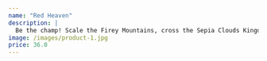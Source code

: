 ```yaml
---
name: "Red Heaven"
description: |
  Be the champ! Scale the Firey Mountains, cross the Sepia Clouds Kingdom to the Red Heaven. Many surprises are waiting. Oh, and bunnies. Lots of bunnies.
image: /images/product-1.jpg
price: 36.0
---
```

